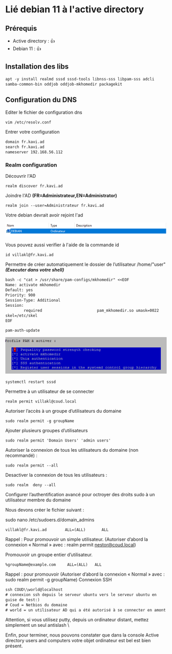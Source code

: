 # Lié debian 11 à l'active directory

## Prérequis
- Active directory : :+1:
- Debian 11 : :+1:

## Installation des libs
``` 
apt -y install realmd sssd sssd-tools libnss-sss libpam-sss adcli samba-common-bin oddjob oddjob-mkhomedir packagekit 
```

## Configuration du DNS
Editer le fichier de configuration dns
``` 
vim /etc/resolv.conf 
```

Entrer votre configuration
``` 
domain fr.kavi.ad
search fr.kavi.ad
nameserver 192.168.56.112
```

### Realm configuration
Découvrir l'AD
```
realm discover fr.kavi.ad 
```

Joindre l'AD **(FR=Administrateur,EN=Administrator)**
```
realm join --user=Administrateur fr.kavi.ad
```

Votre debian devrait avoir rejoint l'ad

<img src="./01-AD.png" />

Vous pouvez aussi verifier à l'aide de la commande id 
```
id villakl@fr.kavi.ad
```

Permettre de créer automatiquement le dossier de l’utilisateur /home/"user" ***(Executer dans votre shell)***
```
bash -c "cat > /usr/share/pam-configs/mkhomedir" <<EOF
Name: activate mkhomedir
Default: yes
Priority: 900
Session-Type: Additional
Session:
        required                        pam_mkhomedir.so umask=0022 skel=/etc/skel
EOF
```

```
pam-auth-update
```

<img src="02-PAM.png" />

```
systemctl restart sssd
```

Permettre à un utilisateur de se connecter
```
realm permit villakl@coud.local
```

Autoriser l’accès à un groupe d’utilisateurs du domaine
```
sudo realm permit -g groupName
```

Ajouter plusieurs groupes d’utilisateurs
```
sudo realm permit 'Domain Users' 'admin users'
```
Autoriser la connexion de tous les utilisateurs du domaine (non recommandé) :
```
sudo realm permit --all
```
Desactiver la connexion de tous les utilisateurs :
```
sudo realm  deny --all
```


Configurer l’authentification avancé pour octroyer des droits sudo à un utilisateur membre du domaine

Nous devons créer le fichier suivant :

sudo nano /etc/sudoers.d/domain_admins
```
villakl@fr.kavi.ad        ALL=(ALL)       ALL
```
Rappel : Pour promouvoir un simple utilisateur. (Autoriser d’abord la connexion « Normal » avec : realm permit nestor@coud.local)

Promouvoir un groupe entier d’utilisateur.
```
%groupName@example.com     ALL=(ALL)   ALL
```
Rappel : pour promouvoir (Autoriser d’abord la connexion « Normal » avec : sudo realm permit -g groupName)
Connexion SSH

```
ssh COUD\\world@localhost
# connexion ssh depuis le serveur ubuntu vers le serveur ubuntu en guise de test:) 
# Coud = Netbios du domaine 
# world = un utilisateur AD qui a été autorisé à se connecter en amont 
```
Attention, si vous utilisez putty, depuis un ordinateur distant, mettez simplement un seul antislash \

Enfin, pour terminer, nous pouvons constater que dans la console Active directory users and computers votre objet ordinateur est bel est bien présent.
